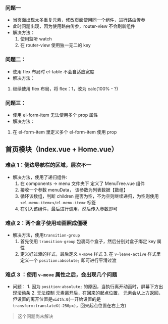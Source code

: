 ### 问题一

- 当页面出现太多重复元素，修改页面使用同一个组件，进行路由传参
- 此时问题出现，因为使用路由传参，router-view 不会刷新组件
- 解决方法：
  1. 使用监听 watch
  2. 在 router-view 使用独一无二的 key

### 问题二：

- 使用 flex 布局时 el-table 不会自适应宽度
- 解决方法：

1. 继续使用 flex 布局，将 flex：1，改为 calc(100% - ?)

### 问题三：

- 使用 el-form-item 无法使用多个 prop 属性
- 解决方法：

1. 在 el-form-item 里定义多个 el-form-item 使用 prop


## 首页模块（Index.vue + Home.vue）

### 难点 1：侧边导航栏的区域，层次不一

- 解决方法，使用了递归组件:
  1.  在 components -> menu 文件夹下 定义了 MenuTree.vue 组件
  2.  接收一个参数 menuData， 该参数为列表数据【数组】
  3.  循环该数组，判断 children 是否为空，不为空则继续递归，为空则使用 `<el-menu-item></el-menu-item>` 标签
  4.  在引入该组件，最后进行调用，然后传入参数即可

### 难点 2：两个盒子使用动画照成僵硬

- 解决方法，使用`transition-group`
  1.  首先使用 `transition-group` 包裹两个盒子，然后分别对盒子绑定 key 属性
  2.  定义好过渡的样式，最后定义 `v-move` 样式 3. 在 `v-leave-active` 样式里定义一个 `position:absolute;` 即可进行平滑过渡

### 难点 3 ：使用 `v-move` 属性之后，会出现几个问题

- 问题： 1. 因为 `position:absolute;` 的原因，当执行离开动画时，屏幕下方出现滚动条 2. 无法控制 元素离开后，在回来的起点位置， 元素会从上方返回，但设置的离开位置是`width:0`(一开始设置的是 `transform:translateX(-250px)`，回来起点位置在右上方)

> 这个问题尚未解决
